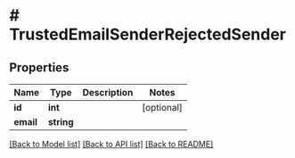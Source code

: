 # # TrustedEmailSenderRejectedSender

## Properties

Name | Type | Description | Notes
------------ | ------------- | ------------- | -------------
**id** | **int** |  | [optional]
**email** | **string** |  |

[[Back to Model list]](../../README.md#models) [[Back to API list]](../../README.md#endpoints) [[Back to README]](../../README.md)
